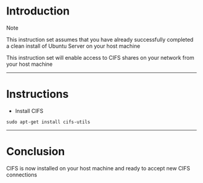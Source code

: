 # Introduction
> [!NOTE]
> This instruction set assumes that you have already successfully completed a clean install of Ubuntu Server on your host machine

This instruction set will enable access to CIFS shares on your network from your host machine

-----
# Instructions
* Install CIFS
```
sudo apt-get install cifs-utils
```
-----
# Conclusion
CIFS is now installed on your host machine and ready to accept new CIFS connections
